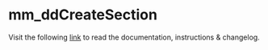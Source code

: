 # mm_ddCreateSection

Visit the following [link](http://code.divandesign.biz/modx/mm_ddcreatesection) to read the documentation, instructions & changelog.